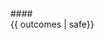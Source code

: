 <panel type="seamless" expanded>
  <span slot="header" class="card-title"><markdown>#### <include src="text.md#title" inline/></markdown></span>
  <div class="indented">
  {{ outcomes | safe}}<p/>
  <include src="text.md#body" />
  <include src="text.md#extras" optional />
  </div>
</panel>


